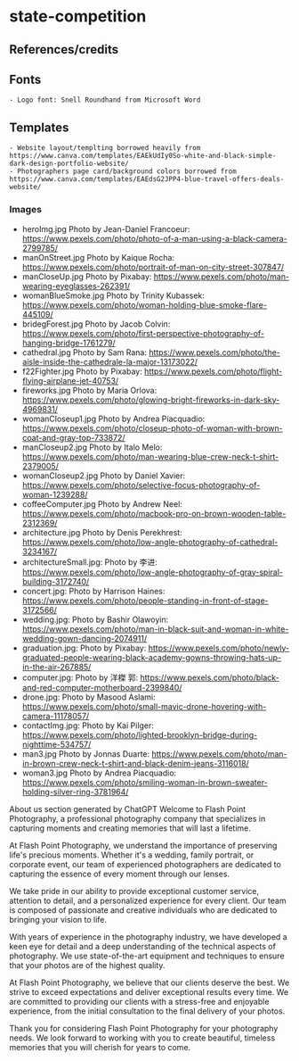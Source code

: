 # state-competition

## References/credits
## Fonts
    - Logo font: Snell Roundhand from Microsoft Word

## Templates
    - Website layout/templting borrowed heavily from https://www.canva.com/templates/EAEkUdIy0So-white-and-black-simple-dark-design-portfolio-website/
    - Photographers page card/background colors borrowed from https://www.canva.com/templates/EAEdsG2JPP4-blue-travel-offers-deals-website/

### Images
- heroImg.jpg Photo by Jean-Daniel Francoeur: https://www.pexels.com/photo/photo-of-a-man-using-a-black-camera-2799785/
- manOnStreet.jpg Photo by Kaique Rocha: https://www.pexels.com/photo/portrait-of-man-on-city-street-307847/
- manCloseUp.jpg Photo by Pixabay: https://www.pexels.com/photo/man-wearing-eyeglasses-262391/
- womanBlueSmoke.jpg Photo by Trinity Kubassek: https://www.pexels.com/photo/woman-holding-blue-smoke-flare-445109/
- bridegForest.jpg Photo by Jacob Colvin: https://www.pexels.com/photo/first-perspective-photography-of-hanging-bridge-1761279/
- cathedral.jpg Photo by Sam Rana: https://www.pexels.com/photo/the-aisle-inside-the-cathedrale-la-major-13173022/
- f22Fighter.jpg Photo by Pixabay: https://www.pexels.com/photo/flight-flying-airplane-jet-40753/
- fireworks.jpg Photo by Maria Orlova: https://www.pexels.com/photo/glowing-bright-fireworks-in-dark-sky-4969831/
- womanCloseup1.jpg Photo by Andrea Piacquadio: https://www.pexels.com/photo/closeup-photo-of-woman-with-brown-coat-and-gray-top-733872/
- manCloseup2.jpg Photo by Italo Melo: https://www.pexels.com/photo/man-wearing-blue-crew-neck-t-shirt-2379005/
- womanCloseup2.jpg Photo by Daniel Xavier: https://www.pexels.com/photo/selective-focus-photography-of-woman-1239288/
- coffeeComputer.jpg Photo by Andrew Neel: https://www.pexels.com/photo/macbook-pro-on-brown-wooden-table-2312369/
- architecture.jpg Photo by Denis Perekhrest: https://www.pexels.com/photo/low-angle-photography-of-cathedral-3234167/
- architectureSmall.jpg: Photo by 李进: https://www.pexels.com/photo/low-angle-photography-of-gray-spiral-building-3172740/
- concert.jpg: Photo by Harrison Haines: https://www.pexels.com/photo/people-standing-in-front-of-stage-3172566/
- wedding.jpg: Photo by Bashir Olawoyin: https://www.pexels.com/photo/man-in-black-suit-and-woman-in-white-wedding-gown-dancing-2074911/
- graduation.jpg: Photo by Pixabay: https://www.pexels.com/photo/newly-graduated-people-wearing-black-academy-gowns-throwing-hats-up-in-the-air-267885/
- computer.jpg: Photo by 洋榤 郭: https://www.pexels.com/photo/black-and-red-computer-motherboard-2399840/
- drone.jpg: Photo by Masood Aslami: https://www.pexels.com/photo/small-mavic-drone-hovering-with-camera-11178057/
- contactImg.jpg: Photo by Kai Pilger: https://www.pexels.com/photo/lighted-brooklyn-bridge-during-nighttime-534757/
- man3.jpg Photo by Jonnas Duarte: https://www.pexels.com/photo/man-in-brown-crew-neck-t-shirt-and-black-denim-jeans-3116018/
- woman3.jpg Photo by Andrea Piacquadio: https://www.pexels.com/photo/smiling-woman-in-brown-sweater-holding-silver-ring-3781964/

About us section generated by ChatGPT
Welcome to Flash Point Photography, a professional photography company that specializes in capturing moments and creating memories that will last a lifetime.

At Flash Point Photography, we understand the importance of preserving life's precious moments. Whether it's a wedding, family portrait, or corporate event, our team of experienced photographers are dedicated to capturing the essence of every moment through our lenses.

We take pride in our ability to provide exceptional customer service, attention to detail, and a personalized experience for every client. Our team is composed of passionate and creative individuals who are dedicated to bringing your vision to life.

With years of experience in the photography industry, we have developed a keen eye for detail and a deep understanding of the technical aspects of photography. We use state-of-the-art equipment and techniques to ensure that your photos are of the highest quality.

At Flash Point Photography, we believe that our clients deserve the best. We strive to exceed expectations and deliver exceptional results every time. We are committed to providing our clients with a stress-free and enjoyable experience, from the initial consultation to the final delivery of your photos.

Thank you for considering Flash Point Photography for your photography needs. We look forward to working with you to create beautiful, timeless memories that you will cherish for years to come.
